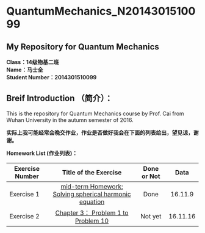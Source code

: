 # QuantumMechanics_N2014301510099
**My Repository for Quantum Mechanics**
---
 **Class：14级物基二班**  
 **Name：马士全**  
 **Student Number：2014301510099**  
 
**Breif Introduction  （简介）：**  
---
This is the repository for Quantum Mechanics course by Prof. Cai from Wuhan University in the autumn semester of 2016.  

**实际上我可能经常会晚交作业，作业是否做好我会在下面的列表给出，望见谅，谢谢。**  

**Homework List   (作业列表)：**   


| Exercise Number |  Title of the Exercise |  Done or Not | Data |  
|  ----             | :-----------:|:---:            |:-----:|
| Exercise 1 |  [mid-term Homework: Solving spherical harmonic equation](https://github.com/MQdtc/QuantumMechanics_N2014301510099/blob/master/Homework/%E6%9C%9F%E4%B8%AD%E4%BD%9C%E4%B8%9A.pdf)| Done | 16.11.9 |  
| Exercise 2 |  [Chapter 3： Problem 1 to Problem 10]()| Not yet| 16.11.16 |
